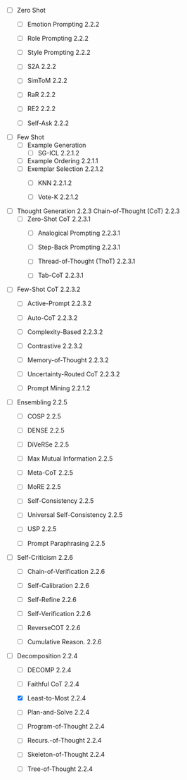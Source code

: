 
- [ ] Zero Shot 
    - [ ] Emotion Prompting 2.2.2
    - [ ] Role Prompting 2.2.2
    - [ ] Style Prompting 2.2.2
    - [ ] S2A 2.2.2
    - [ ] SimToM 2.2.2
    - [ ] RaR 2.2.2
    - [ ] RE2 2.2.2
    - [ ] Self-Ask 2.2.2


- [ ] Few Shot
    - [ ] Example Generation 
        - [ ] SG-ICL 2.2.1.2
    - [ ] Example Ordering 2.2.1.1
    - [ ] Exemplar Selection 2.2.1.2
        - [ ] KNN 2.2.1.2
        - [ ] Vote-K 2.2.1.2



- [ ] Thought Generation 2.2.3 Chain-of-Thought (CoT) 2.2.3
    - [ ] Zero-Shot CoT 2.2.3.1
        - [ ] Analogical Prompting 2.2.3.1
        - [ ] Step-Back Prompting 2.2.3.1
        - [ ] Thread-of-Thought (ThoT) 2.2.3.1
        - [ ] Tab-CoT 2.2.3.1


- [ ] Few-Shot CoT 2.2.3.2
    - [ ] Active-Prompt 2.2.3.2
    - [ ] Auto-CoT 2.2.3.2
    - [ ] Complexity-Based 2.2.3.2
    - [ ] Contrastive 2.2.3.2
    - [ ] Memory-of-Thought 2.2.3.2
    - [ ] Uncertainty-Routed CoT 2.2.3.2
    - [ ] Prompt Mining 2.2.1.2


    

- [ ] Ensembling 2.2.5
    - [ ] COSP 2.2.5
    - [ ] DENSE 2.2.5
    - [ ] DiVeRSe 2.2.5
    - [ ] Max Mutual Information 2.2.5
    - [ ] Meta-CoT 2.2.5
    - [ ] MoRE 2.2.5
    - [ ] Self-Consistency 2.2.5
    - [ ] Universal Self-Consistency 2.2.5
    - [ ] USP 2.2.5
    - [ ] Prompt Paraphrasing 2.2.5



- [ ] Self-Criticism 2.2.6
    - [ ] Chain-of-Verification 2.2.6
    - [ ] Self-Calibration 2.2.6
    - [ ] Self-Refine 2.2.6
    - [ ] Self-Verification 2.2.6
    - [ ] ReverseCOT 2.2.6
    - [ ] Cumulative Reason. 2.2.6




- [ ] Decomposition 2.2.4
    - [ ] DECOMP 2.2.4
    - [ ] Faithful CoT 2.2.4
    - [x] Least-to-Most 2.2.4
    - [ ] Plan-and-Solve 2.2.4
    - [ ] Program-of-Thought 2.2.4
    - [ ] Recurs.-of-Thought 2.2.4
    - [ ] Skeleton-of-Thought 2.2.4
    - [ ] Tree-of-Thought 2.2.4


